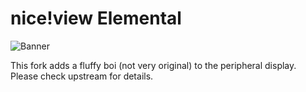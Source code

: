 # nice!view Elemental

![Banner](./assets/banner.png)

This fork adds a fluffy boi (not very original) to the peripheral display. Please check upstream for details.
